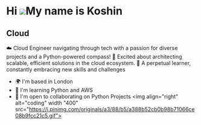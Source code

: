  Hi ![](https://user-images.githubusercontent.com/18350557/176309783-0785949b-9127-417c-8b55-ab5a4333674e.gif)My name is Koshin
==============================================================================================================================

Cloud
-----

☁️ Cloud Engineer navigating through tech with a passion for diverse projects and a Python-powered compass! 🐍 Excited about architecting scalable, efficient solutions in the cloud ecosystem. 🚀 A perpetual learner, constantly embracing new skills and challenges

* 🌍  I'm based in London
* 🧠  I'm learning Python and AWS
* 🤝  I'm open to collaborating on Python Projects
<img align="right" alt="coding" width "400" src="https://i.pinimg.com/originals/a3/88/b5/a388b52cb0b98b71066ce08b9fcc21c5.gif">
